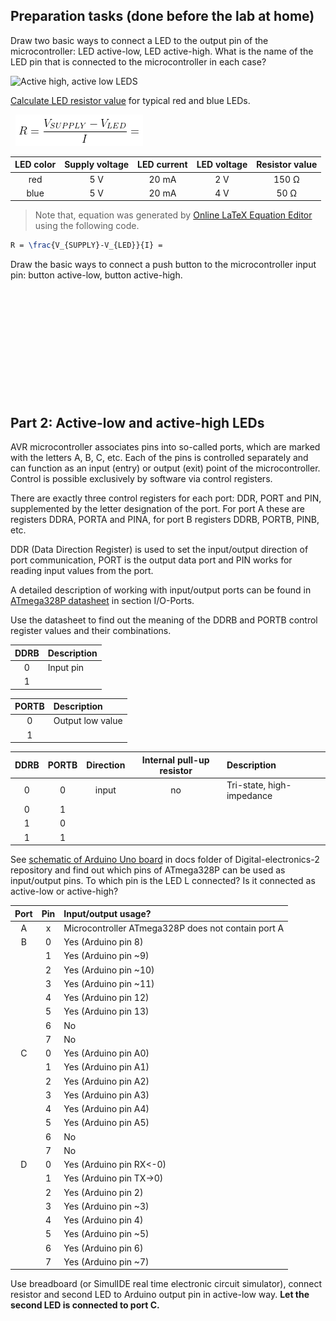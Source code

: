 ## Preparation tasks (done before the lab at home)

Draw two basic ways to connect a LED to the output pin of the microcontroller: LED active-low, LED active-high. What is the name of the LED pin that is connected to the microcontroller in each case?

![Active high, active low LEDS](Images/leds.jpg)

[Calculate LED resistor value](https://electronicsclub.info/leds.htm) for typical red and blue LEDs.

&nbsp;
![Clock period](Images/ohms_law.png)
&nbsp;

| **LED color** | **Supply voltage** | **LED current** | **LED voltage** | **Resistor value** |
| :-: | :-: | :-: | :-: | :-: |
| red | 5&nbsp;V | 20&nbsp;mA | 2&nbsp;V | 150&nbsp;Ω |
| blue | 5&nbsp;V | 20&nbsp;mA | 4&nbsp;V | 50&nbsp;Ω |

> Note that, equation was generated by [Online LaTeX Equation Editor](https://www.codecogs.com/latex/eqneditor.php) using the following code.
```LaTeX
R = \frac{V_{SUPPLY}-V_{LED}}{I} =
```
>

Draw the basic ways to connect a push button to the microcontroller input pin: button active-low, button active-high.

&nbsp;

&nbsp;

&nbsp;

&nbsp;

&nbsp;

&nbsp;

## Part 2: Active-low and active-high LEDs

AVR microcontroller associates pins into so-called ports, which are marked with the letters A, B, C, etc. Each of the pins is controlled separately and can function as an input (entry) or output (exit) point of the microcontroller. Control is possible exclusively by software via control registers.

There are exactly three control registers for each port: DDR, PORT and PIN, supplemented by the letter designation of the port. For port A these are registers DDRA, PORTA and PINA, for port B registers DDRB, PORTB, PINB, etc.

DDR (Data Direction Register) is used to set the input/output direction of port communication, PORT is the output data port and PIN works for reading input values from the port.

A detailed description of working with input/output ports can be found in [ATmega328P datasheet](https://www.microchip.com/wwwproducts/en/ATmega328p) in section I/O-Ports.

Use the datasheet to find out the meaning of the DDRB and PORTB control register values and their combinations.

| **DDRB** | **Description** |
| :-: | :-- |
| 0 | Input pin |
| 1 | |

| **PORTB** | **Description** |
| :-: | :-- |
| 0 | Output low value |
| 1 | |

| **DDRB** | **PORTB** | **Direction** | **Internal pull-up resistor** | **Description** |
| :-: | :-: | :-: | :-: | :-- |
| 0 | 0 | input | no | Tri-state, high-impedance |
| 0 | 1 | | | |
| 1 | 0 | | | |
| 1 | 1 | | | |

See [schematic of Arduino Uno board](../../Docs/arduino_shield.pdf) in docs folder of Digital-electronics-2 repository and find out which pins of ATmega328P can be used as input/output pins. To which pin is the LED L connected? Is it connected as active-low or active-high?

| **Port** | **Pin** | **Input/output usage?** |
| :-: | :-: | :-- |
| A | x | Microcontroller ATmega328P does not contain port A |
| B | 0 | Yes (Arduino pin 8) |
|   | 1 | Yes (Arduino pin ~9) |
|   | 2 | Yes (Arduino pin ~10) |
|   | 3 | Yes (Arduino pin ~11) |
|   | 4 | Yes (Arduino pin 12) |
|   | 5 | Yes (Arduino pin 13) |
|   | 6 | No |
|   | 7 | No |
| C | 0 | Yes (Arduino pin A0) |
|   | 1 | Yes (Arduino pin A1) |
|   | 2 | Yes (Arduino pin A2) |
|   | 3 | Yes (Arduino pin A3) |
|   | 4 | Yes (Arduino pin A4) |
|   | 5 | Yes (Arduino pin A5) |
|   | 6 | No |
|   | 7 | No |
| D | 0 | Yes (Arduino pin RX<-0) |
|   | 1 | Yes (Arduino pin TX->0) |
|   | 2 | Yes (Arduino pin 2) |
|   | 3 | Yes (Arduino pin ~3) |
|   | 4 | Yes (Arduino pin 4) |
|   | 5 | Yes (Arduino pin ~5) |
|   | 6 | Yes (Arduino pin 6) |
|   | 7 | Yes (Arduino pin ~7) |

Use breadboard (or SimulIDE real time electronic circuit simulator), connect resistor and second LED to Arduino output pin in active-low way. **Let the second LED is connected to port C.**

